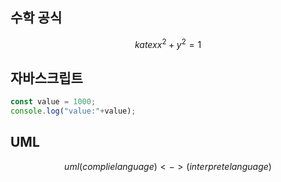 ## 수학 공식
$$katex
x^2 + y^2 = 1
$$

## 자바스크립트
```javascript
const value = 1000;
console.log("value:"+value);
```
## UML
$$uml
(complie language) <->(interprete language)
$$